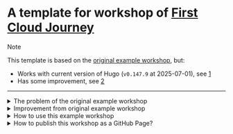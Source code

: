 # A template for workshop of [First Cloud Journey](https://cloudjourney.awsstudygroup.com/)

> [!NOTE]
> This template is based on the [original example workshop](https://van-hoang-kha.github.io/2-prerequiste/2.1-downloadhugotheme/), but:
>
> - Works with current version of Hugo (`v0.147.9` at 2025-07-01), see [1](#the-problem-of-the-original-example-workshop)
> - Has some improvement, see [2](#improvement-from-original-example-workshop)

---

<details>
<summary>
The problem of the original example workshop
</summary>

The [example workshop](https://van-hoang-kha.github.io/2-prerequiste/2.1-downloadhugotheme/) in [Guide for building a workshop](https://van-hoang-kha.github.io/) for First Cloud Journey is current broken because:

1. Somehow new version of Hugo (hugo `v0.144.2` on Linux) can't parse the `date` front-matter field.

   ![1](https://i.imgur.com/iRqWHfB.png)

2. `.Site.IsMultiLingual` (used in `hugo-theme-learn`) was deprecated in Hugo v0.124.0 and will be removed in Hugo 0.137.0 ([Source](https://github.com/gohugoio/hugo/pull/12887))

   ![2](https://i.imgur.com/utrovTV.png)

### The solution

| Problem                                      | Solution                                                                                                                                                                                                                                                                                             |
| -------------------------------------------- | ---------------------------------------------------------------------------------------------------------------------------------------------------------------------------------------------------------------------------------------------------------------------------------------------------- |
| 1. `date` front-matter field can't be parsed | This is the first time I use Hugo, I've tried but didn't success to fix this. <br/> For the purpose of viewing this example workshop, I've removed all the `date` field as in [commit 2a39eb2](https://github.com/lethang7794/fcj-example-workshop/commit/2a39eb2f63957454c15295888c8213c785d1c7dc). |
| 2. `.Site.IsMultiLingual` is removed.        | I've replace all `.Site.IsMultiLingual` with `hugo.IsMultilingual` as in [commit 265dc2a](https://github.com/lethang7794/fcj-example-workshop/commit/265dc2a23533dbd2c368a3c4df844d249630f559).                                                                                                      |

</details>

<details>
<summary>
Improvement from original example workshop
</summary>

- Support markdown syntax for Alert (you don't need to use Hugo's notice).

- Automated create Table of content for each section.

- Support shortcode for creating table of content for a page.

- Preview markdown images in IDE (you don't need to run `hugo server`).

- Include a GitHub Action workflow to publish the workshop as GitHub Page.

</details>

<details><summary>
How to use this example workshop
</summary>

1. Use this workshop as a template

   [Click this link to create a GitHub repository using this template](https://github.com/new?template_name=fcj-example-workshop&template_owner=lethang7794)

2. Download example workshop

   [Click this link to download the example workshop as a zip file](https://github.com/lethang7794/fcj-example-workshop/archive/refs/heads/main.zip).

</details>

<details>
<summary>
How to publish this workshop as a GitHub Page?
</summary>

The only thing you need to do is verify the repository has Pages enabled and configured to build using GitHub Actions.

- Open your GitHub repository's _Setting_ tab.
- Under _Code and automation_ group, open _Pages_ section.
- Under _Build and deployment_, select _GitHub Actions_ as the _Source_.

</details>
